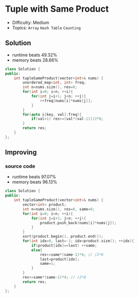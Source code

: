 # Tuple with Same Product
- Difficulty: Medium
- Topics: `Array` `Hash Table` `Counting`

## Solution
- runtime beats 49.32%
- memory beats 28.66%
``` cpp
class Solution {
public:
    int tupleSameProduct(vector<int>& nums) {
        unordered_map<int, int> freq;
        int n=nums.size(), res=0;
        for(int i=0; i<n; ++i){
            for(int j=i+1; j<n; ++j){
                ++freq[nums[i]*nums[j]];
            }
        }
        for(auto &[key, val]:freq){
            if(val>1) res+=(val*(val-1))/2*8;
        }
        return res;
    }
};
```
<!-- - runtime beats 
- memory beats 
```rust
``` -->

## Improving
<!-- ... -->
### source code
- runtime beats 97.07%
- memory beats 96.13%
``` cpp
class Solution {
public:
    int tupleSameProduct(vector<int>& nums) {
        vector<int> product;
        int n=nums.size(), res=0, same=0;
        for(int i=0; i<n; ++i){
            for(int j=i+1; j<n; ++j){
                product.push_back(nums[i]*nums[j]);
            }
        }
        sort(product.begin(), product.end());
        for(int idx=0, last=-1; idx<product.size(); ++idx){
            if(product[idx]==last) ++same;
            else{
                res+=same*(same-1)*4; // /2*8
                last=product[idx];
                same=1;
            }
        }
        res+=same*(same-1)*4; // /2*8
        return res;
    }
};
```
<!-- - runtime beats 
- memory beats 
```rust
``` -->